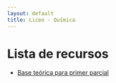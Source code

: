 ```yaml
---
layout: default
title: Liceo - Química
---
```


<body>
    <h1>Lista de recursos</h1>
    <ul>
        <li><a href="parcialquimica/">Base teórica para primer parcial</a></li>
    </ul>    
</body>
</html>
